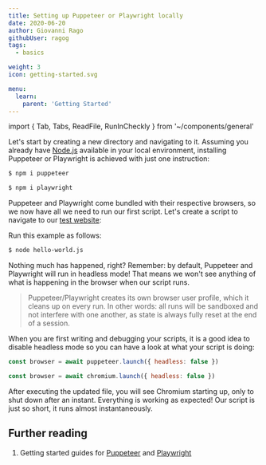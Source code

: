 ```yaml
---
title: Setting up Puppeteer or Playwright locally
date: 2020-06-20
author: Giovanni Rago
githubUser: ragog
tags:
  - basics

weight: 3
icon: getting-started.svg

menu:
  learn:
    parent: 'Getting Started'
---
```


import { Tab, Tabs, ReadFile, RunInCheckly } from '~/components/general'

Let's start by creating a new directory and navigating to it. Assuming you already have [Node.js](https://nodejs.org/) available in your local environment, installing Puppeteer or Playwright is achieved with just one instruction:

<!-- more -->

<Tabs>
<Tab title="Puppeteer">

```sh
$ npm i puppeteer
```

</Tab>
<Tab title="Playwright">

```sh
$ npm i playwright
```

</Tab>
</Tabs>

Puppeteer and Playwright come bundled with their respective browsers, so we now have all we need to run our first script. Let's create a script to navigate to our [test website](https://danube-webshop.herokuapp.com):

<Tabs>
<Tab title="Puppeteer">

<ReadFile filename="samples/puppeteer/basic-navigation.js" />

</Tab>
<Tab title="Playwright">

<ReadFile filename="samples/playwright/basic-navigation.js" />

</Tab>
</Tabs>

Run this example as follows:

```sh
$ node hello-world.js
```

Nothing much has happened, right? Remember: by default, Puppeteer and Playwright will run in headless mode! That means we won't see anything of what is happening in the browser when our script runs.

> Puppeteer/Playwright creates its own browser user profile, which it cleans up on every run. In other words: all runs will be sandboxed and not interfere with one another, as state is always fully reset at the end of a session.

When you are first writing and debugging your scripts, it is a good idea to disable headless mode so you can have a look at what your script is doing:

<Tabs>
<Tab title="Puppeteer">

```js
const browser = await puppeteer.launch({ headless: false })
```

<RunInCheckly script="/samples/puppeteer/basic-navigation.js" framework="puppeteer" />

</Tab>
<Tab title="Playwright">

```js
const browser = await chromium.launch({ headless: false })
```

<RunInCheckly script="/samples/playwright/basic-navigation.js" framework="playwright" />

</Tab>
</Tabs>

After executing the updated file, you will see Chromium starting up, only to shut down after an instant. Everything is working as expected! Our script is just so short, it runs almost instantaneously.

## Further reading

1. Getting started guides for [Puppeteer](https://pptr.dev) and [Playwright](https://playwright.dev/docs/intro#installation)
